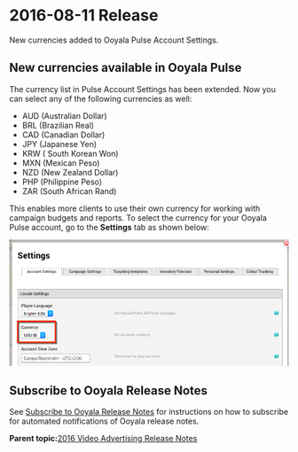 # 2016-08-11 Release

New currencies added to Ooyala Pulse Account Settings.

## New currencies available in Ooyala Pulse

The currency list in Pulse Account Settings has been extended. Now you can select any of the following currencies as well:

-   AUD \(Australian Dollar\)
-   BRL \(Brazilian Real\)
-   CAD \(Canadian Dollar\)
-   JPY \(Japanese Yen\)
-   KRW \( South Korean Won\)
-   MXN \(Mexican Peso\)
-   NZD \(New Zealand Dollar\)
-   PHP \(Philippine Peso\)
-   ZAR \(South African Rand\)

This enables more clients to use their own currency for working with campaign budgets and reports. To select the currency for your Ooyala Pulse account, go to the **Settings** tab as shown below:

![Select account currency setting](image/pulse_settings_currency_list.png)

## Subscribe to Ooyala Release Notes

See [Subscribe to Ooyala Release Notes](../../concepts/release_notes_subscribe.md) for instructions on how to subscribe for automated notifications of Ooyala release notes.

**Parent topic:**[2016 Video Advertising Release Notes](../../oadtech/relnotes/adtech_relnotes_2016.md)

